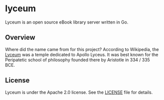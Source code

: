 # lyceum
Lyceum is an open source eBook library server written in Go.

## Overview

Where did the name came from for this project? According to Wikipedia, the [Lyceum](https://en.wikipedia.org/wiki/Lyceum_(Classical)) was a temple dedicated to Apollo Lyceus. It was best known for the Peripatetic school of philosophy founded there by Aristotle in 334 / 335 BCE.

## License

Lyceum is under the Apache 2.0 license. See the [LICENSE][license_file] file for details.

[license_file]:./LICENSE
